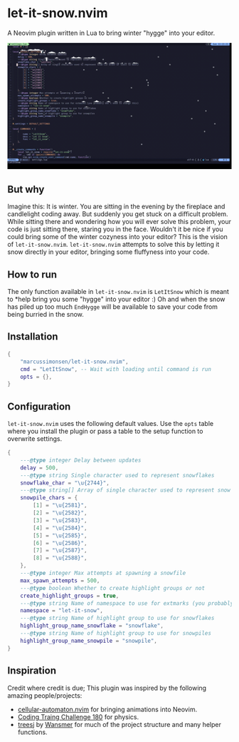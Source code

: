 # let-it-snow.nvim

A Neovim plugin written in Lua to bring winter "hygge" into your editor.

![Demo](.github/assets/demo.gif)

## But why

Imagine this:
It is winter.
You are sitting in the evening by the fireplace and candlelight coding away.
But suddenly you get stuck on a difficult problem.
While sitting there and wondering how you will ever solve this problem, your
code is just sitting there, staring you in the face.
Wouldn't it be nice if you could bring some of the winter cozyness into your
editor?
This is the vision of `let-it-snow.nvim`.
`let-it-snow.nvim` attempts to solve this by letting it snow directly in your
editor, bringing some fluffyness into your code.

## How to run

The only function available in `let-it-snow.nvim` is `LetItSnow` which is meant
to *help bring you some "hygge" into your editor :) Oh and when the snow has
piled up too much `EndHygge` will be available to save your code from being
burried in the snow.

## Installation

```lua
{
    "marcussimonsen/let-it-snow.nvim",
    cmd = "LetItSnow", -- Wait with loading until command is run
    opts = {},
}
```
## Configuration

`let-it-snow.nvim` uses the following default values.
Use the `opts` table where you install the plugin or pass a table to the setup
function to overwrite settings.

```lua
{
	---@type integer Delay between updates
	delay = 500,
	---@type string Single character used to represent snowflakes
	snowflake_char = "\u{2744}",
	---@type string[] Array of single character used to represent snow (in order of least to most)
	snowpile_chars = {
		[1] = "\u{2581}",
		[2] = "\u{2582}",
		[3] = "\u{2583}",
		[4] = "\u{2584}",
		[5] = "\u{2585}",
		[6] = "\u{2586}",
		[7] = "\u{2587}",
		[8] = "\u{2588}",
	},
	---@type integer Max attempts at spawning a snowfile
	max_spawn_attempts = 500,
	---@type boolean Whether to create highlight groups or not
	create_highlight_groups = true,
	---@type string Name of namespace to use for extmarks (you probably don't need to change this)
	namespace = "let-it-snow",
	---@type string Name of highlight group to use for snowflakes
	highlight_group_name_snowflake = "snowflake",
	---@type string Name of highlight group to use for snowpiles
	highlight_group_name_snowpile = "snowpile",
}
```

## Inspiration

Credit where credit is due; This plugin was inspired by the following amazing
people/projects:

- [cellular-automaton.nvim](https://github.com/Eandrju/cellular-automaton.nvim)
  for bringing animations into Neovim.
- [Coding Traing Challenge 180](https://www.youtube.com/watch?v=L4u7Zy_b868) for
  physics.
- [treesj](https://github.com/Wansmer/treesj/tree/main) by
  [Wansmer](https://github.com/Wansmer) for much of the project structure and
  many helper functions.
